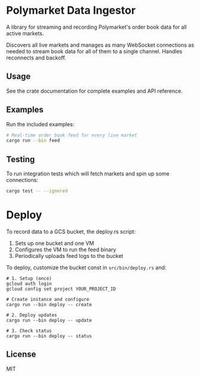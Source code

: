 # Polymarket Data Ingestor

A library for streaming and recording Polymarket's order book data for all active markets.

Discovers all live markets and manages as many WebSocket connections as needed to stream book data for all of them to a single channel. Handles reconnects and backoff.

## Usage

See the crate documentation for complete examples and API reference.

## Examples

Run the included examples:

```bash
# Real-time order book feed for every live market
cargo run --bin feed
```

## Testing

To run integration tests which will fetch markets and spin up some connections:
```bash
cargo test -- --ignored
```


# Deploy 

To record data to a GCS bucket, the deploy.rs script:

1. Sets up one bucket and one VM
2. Configures the VM to run the feed binary
3. Periodically uploads feed logs to the bucket

To deploy, customize the bucket const in `src/bin/deploy.rs` and:

    # 1. Setup (once)
    gcloud auth login
    gcloud config set project YOUR_PROJECT_ID
    
    # Create instance and configure
    cargo run --bin deploy -- create

    # 2. Deploy updates
    cargo run --bin deploy -- update
    
    # 3. Check status
    cargo run --bin deploy -- status

## License

MIT